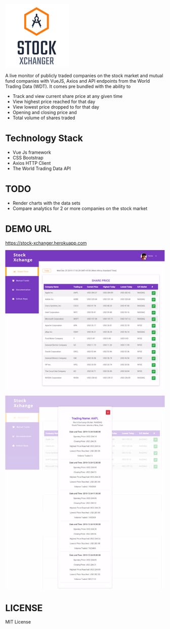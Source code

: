 ![Logo](src/assets/images/logo.png)

A live monitor of publicly traded companies on the stock market and mutual fund companies with VueJS, Axios and API endpoints from the World Trading Data (WDT).
It comes pre bundled with the ability to 
* Track and view current share price at any given time
* View highest price reached for that day
* View lowest price dropped to for that day
* Opening and closing price and 
* Total volume of shares traded

# Technology Stack

* Vue Js framework
* CSS Bootstrap
* Axios HTTP Client
* The World Trading Data API

# TODO

* Render charts with the data sets
* Compare analytics for 2 or more companies on the stock market 

# DEMO URL

https://stock-xchanger.herokuapp.com

![Image 1](src/assets/images/stock_market.png)

![Image 2](src/assets/images/stock_market_info.png)

# LICENSE 
MIT License

